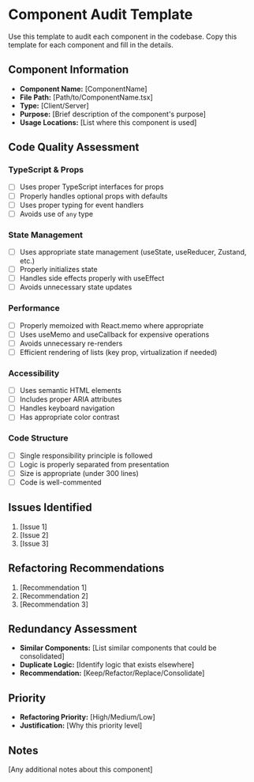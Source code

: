 # Component Audit Template

Use this template to audit each component in the codebase. Copy this template for each component and fill in the details.

## Component Information

- **Component Name:** [ComponentName]
- **File Path:** [Path/to/ComponentName.tsx]
- **Type:** [Client/Server]
- **Purpose:** [Brief description of the component's purpose]
- **Usage Locations:** [List where this component is used]

## Code Quality Assessment

### TypeScript & Props

- [ ] Uses proper TypeScript interfaces for props
- [ ] Properly handles optional props with defaults
- [ ] Uses proper typing for event handlers
- [ ] Avoids use of `any` type

### State Management

- [ ] Uses appropriate state management (useState, useReducer, Zustand, etc.)
- [ ] Properly initializes state
- [ ] Handles side effects properly with useEffect
- [ ] Avoids unnecessary state updates

### Performance

- [ ] Properly memoized with React.memo where appropriate
- [ ] Uses useMemo and useCallback for expensive operations
- [ ] Avoids unnecessary re-renders
- [ ] Efficient rendering of lists (key prop, virtualization if needed)

### Accessibility

- [ ] Uses semantic HTML elements
- [ ] Includes proper ARIA attributes
- [ ] Handles keyboard navigation
- [ ] Has appropriate color contrast

### Code Structure

- [ ] Single responsibility principle is followed
- [ ] Logic is properly separated from presentation
- [ ] Size is appropriate (under 300 lines)
- [ ] Code is well-commented

## Issues Identified

1. [Issue 1]
2. [Issue 2]
3. [Issue 3]

## Refactoring Recommendations

1. [Recommendation 1]
2. [Recommendation 2]
3. [Recommendation 3]

## Redundancy Assessment

- **Similar Components:** [List similar components that could be consolidated]
- **Duplicate Logic:** [Identify logic that exists elsewhere]
- **Recommendation:** [Keep/Refactor/Replace/Consolidate]

## Priority

- **Refactoring Priority:** [High/Medium/Low]
- **Justification:** [Why this priority level]

## Notes

[Any additional notes about this component] 